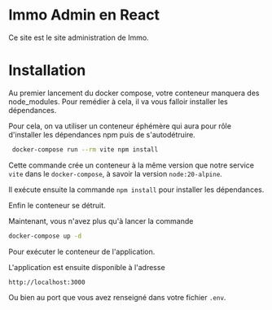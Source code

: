# Immo Admin en React
Ce site est le site administration de Immo.

# Installation
Au premier lancement du docker compose, votre conteneur manquera des node_modules.
Pour remédier à cela, il va vous falloir installer les dépendances.

Pour cela, on va utiliser un conteneur éphémère qui aura pour rôle d'installer les dépendances npm puis de s'autodétruire.

```bash
 docker-compose run --rm vite npm install
```

Cette commande crée un conteneur à la même version que notre service `vite` dans le `docker-compose`, à savoir la version `node:20-alpine`.

Il exécute ensuite la commande `npm install` pour installer les dépendances.

Enfin le conteneur se détruit.

Maintenant, vous n'avez plus qu'à lancer la commande

```bash
docker-compose up -d
```

Pour exécuter le conteneur de l'application.

L'application est ensuite disponible à l'adresse 
```http request
http://localhost:3000
```

Ou bien au port que vous avez renseigné dans votre fichier `.env`.